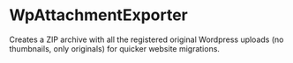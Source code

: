 # WpAttachmentExporter
Creates a ZIP archive with all the registered original Wordpress uploads (no thumbnails, only originals) for quicker website migrations.
